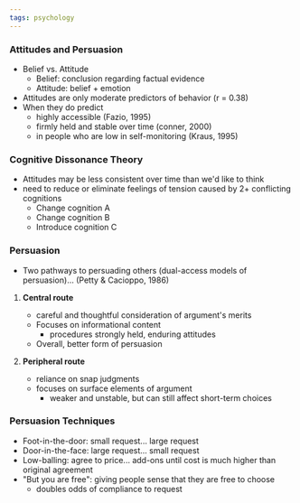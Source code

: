 ```yaml
---
tags: psychology
---
```


### Attitudes and Persuasion
- Belief vs. Attitude
	- Belief: conclusion regarding factual evidence
	- Attitude: belief + emotion
- Attitudes are only moderate predictors of behavior (r = 0.38)
- When they do predict
	- highly accessible (Fazio, 1995)
	- firmly held and stable over time (conner, 2000)
	- in people who are low in self-monitoring (Kraus, 1995)

### Cognitive Dissonance Theory
- Attitudes may be less consistent over time than we'd like to think
- need to reduce or eliminate feelings of tension caused by 2+ conflicting cognitions
	- Change cognition A
	- Change cognition B
	- Introduce cognition C

### Persuasion
- Two pathways to persuading others (dual-access models of persuasion)... (Petty & Cacioppo, 1986)

1. **Central route**
	- careful and thoughtful consideration of argument's merits
	- Focuses on informational content
		- procedures strongly held, enduring attitudes
	- Overall, better form of persuasion

2. **Peripheral route**
	- reliance on snap judgments
	- focuses on surface elements of argument
		- weaker and unstable, but can still affect short-term choices

### Persuasion Techniques
- Foot-in-the-door: small request... large request
- Door-in-the-face: large request... small request
- Low-balling: agree to price... add-ons until cost is much higher than original agreement
- "But you are free": giving people sense that they are free to choose
	- doubles odds of compliance to request
